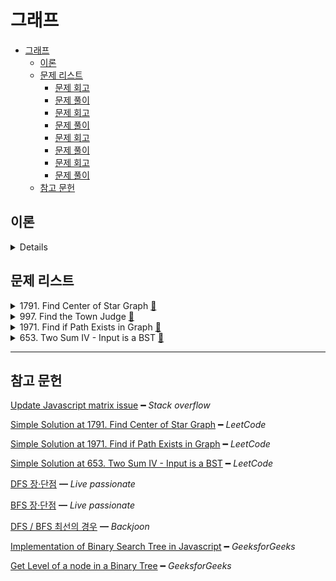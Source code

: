 # 그래프

- [그래프](#그래프)
  - [이론](#이론)
  - [문제 리스트](#문제-리스트)
    - [문제 회고](#문제-회고)
    - [문제 풀이](#문제-풀이)
    - [문제 회고](#문제-회고-1)
    - [문제 풀이](#문제-풀이-1)
    - [문제 회고](#문제-회고-2)
    - [문제 풀이](#문제-풀이-2)
    - [문제 회고](#문제-회고-3)
    - [문제 풀이](#문제-풀이-3)
  - [참고 문헌](#참고-문헌)

## 이론

<details>
<br/>

그래프는 2가지로 표현할 수 있다.

그래프의 정점을 나타내는 자료구조는 Map과 배열을 사용할 수 있는데,

이는 정점의 value가 숫자가 아니면 Map을 숫자면 배열을 사용해도 된다.

1. 인접 행렬    
   
    그래프의 정점 수가 n이라면, n x n의 2차원 배열 M을 생성한다.

       if(간선(vertexA, vertexB)가 존재하면)
          M[vertexA][vertexB] = 1
       else                                  
          M[vertexA][vertexB] = 0

    장점은

       정점과 간선의 Search 행위에 O(1) 소요된다.

    단점은

       간선의 수와 무관하게 n²개의 메모리 공간이 필요하다.

    필수 메소드의 시·공간 복잡도는

    |       | `insertVertex` | `insertEdge` | `deleteVertex` | `deleteEdge` | `adjacent` |
    | :---: | :------------: | :----------: | :------------: | :----------: | :--------: |
    | time  |    `O(n²)`     |    `O(1)`    |     `O(1)`     |    `O(1)`    |   `O(1)`   |
    | space |     `O(1)`     |    `O(1)`    |     `O(1)`     |    `O(1)`    |   `O(1)`   |

2. 인접 리스트
    
    배열의 인덱스는 그래프의 정점을 나타내며
    
    배열의 요소는 각각의 정점에 인접한 정점들을 연결 리스트로 표시한다.

    차수를 어떤 정점에 부속된 간선의 수를 말하는데, d라고 표현하겠다.

    장점은

       정점의 Search 행위에 O(1) 소요된다.

    단점은

       간선의 Search 행위에 O(d) 소요된다.

    필수 메소드의 시·공간 복잡도는

    |       | `insertVertex` | `insertEdge` | `deleteVertex` | `deleteEdge` | `adjacent` |
    | :---: | :------------: | :----------: | :------------: | :----------: | :--------: |
    | time  |     `O(1)`     |    `O(1)`    |     `O(1)`     |    `O(d)`    |   `O(d)`   |
    | space |     `O(d)`     |    `O(1)`    |     `O(1)`     |    `O(1)`    |   `O(1)`   |

그래프 탐색은

<table>
  <tr>
    <th></th>
    <th>DFS</th>
    <th>BFS</th>
  </tr>
  <tr>
    <td>순서</td>
    <td><img src="assets/dfs.png"/></td>
    <td><img src="assets/bfs.png"/></td>    
  </tr>
  <tr>
    <td>정의</td>
    <td>그래프에서 깊은 부분을 먼저 탐색</td>
    <td>시작 정점에서 가까운 정점을 먼저 탐색</td>
  </tr>
  <tr>
    <td>동작과정</td>
    <td>
       1. 시작 정점을 기억 공간에 저장<br/>
       2. 인접한 정점 중에 방문하지 않은 정점을 탐색 대상으로 재귀 호출<br/> 
       3. 목표 정점을 찾을 시 종료
    </td>
    <td>
       1. 인접한 정점 중에 방문하지 않은 정점을 모두 기억 공간에 저장<br/>  
       2. 기억 공간에서 정점을 꺼내 탐색의 대상이 되며<br/>
       3. 목표 정점을 찾을 시 종료
    </td>
  </tr>
</table>

그래프 탐색을 구현해보면서 특이점은

<table>
  <tr>
    <th></th>    
    <th colspan="2">DFS</th>
    <th>BFS</th>
  </tr>
  <tr>
    <td>알고리즘 구현</td>
    <td>재귀</td>
    <td>스택</td>
    <td>큐</td>
  </tr>
  <tr>
    <td>정점 기억 공간</td>
    <td>집합 또는 리스트</td>
    <td>스택 + 고정 배열</td>
    <td>큐</td>
  </tr>
  <tr>
    <td>정점 기억 공간의 요소</td>
    <td>방문한 정점</td>    
    <td>방문하지 않은 정점</td>
    <td>방문하지 않은 정점</td>
  </tr>
  <tr>
    <td>장점</td>
    <td colspan="2">비교적 적은 정점을 기억하는 공간 필요</td>
    <td>시작 정점에서 목표 정점까지 최단 경로를 보장</td>
  </tr>
  <tr>
    <td>단점</td>
    <td colspan="2">
      최단 경로를 보장하지 않음.<br/>
      목표에 이르는 경로가 다수일 때, DFS는 경로를 찾으면 탐색을 종료하기 때문
    </td>
    <td>경로가 매우 길 경우, 많은 정점을 기억하는 공간 필요</td>
  </tr>
  <tr>
    <td rowspan="2">해당 알고리즘만 사용해야 하는 경우</td>
    <td colspan="3">
      간선의 가중치가 1인 그래프에서      
    </td>    
  </tr>
  <tr>
    <td colspan="2">가능한 모든 경로를 검색해야할 때</td>
    <td>최단 경로를 찾을 때</td>
  </tr>
</table>

</details>

## 문제 리스트

<details>
<summary>1791. Find Center of Star Graph
  <a href="https://leetcode.com/problems/find-center-of-star-graph/">👊</a>
</summary>

### 문제 회고

처음 접근 방법은 인접 행렬을 사용하였다.

행렬에 표시된 간선의 합이 제일 큰 배열의 정점을 구하면 된다고 생각하였다.

하지만 `Time Limit Exceeded`에러가 발생하여서 인접 리스트를 사용하여 해결하였다.

연결 리스트의 size 필드를 활용하면 더 간단히 해결할 수 있었다.

### 문제 풀이

> `src\1791.js`에서 확인할 수 있다.

</details>

<details>
<summary>997. Find the Town Judge
  <a href="https://leetcode.com/problems/find-the-town-judge/">👊</a>
</summary>

### 문제 회고

테스트케이스들을 겪으면서 문제 의도를 이해할 수 있었다.

관련 파일에 명시한 테스트케이스들의 output을 확인하면 문제 의도를 이해할 수 있다.

### 문제 풀이

> `src\997.js`에서 확인할 수 있다.

</details>

</details>

<details>
<summary>1971. Find if Path Exists in Graph
  <a href="https://leetcode.com/problems/find-if-path-exists-in-graph/">👊</a>
</summary>

### 문제 회고

인접 행렬을 사용하니 정점의 수²의 메모리 공간 사용으로 `out of memory`의 런타임 에러가 발생했다.

인접 리스트를 사용하니 연결 리스트를 순회하여 인접한 정점을 가져와서 `Time Limit Exceeded` 에러가 발생했다.

따라서, 절충안으로 인접 행렬을 사용하되 각 정점의 배열에는 인접한 정점을 넣게 하였다.


### 문제 풀이

DFS를 사용하였다.

재귀를 사용하니 `Time Limit Exceeded`에러를 해결할 수 없었고,

스택을 사용하여 해결할 수 있었다.

> `src\1971.js`에서 확인할 수 있다.

</details>

<details>
<summary>653. Two Sum IV - Input is a BST
  <a href="https://leetcode.com/problems/two-sum-iv-input-is-a-bst/">👊</a>
</summary>

### 문제 회고

처음 접근 방법은 노드를 level 별로 군집시켰다.

    Input:     
               root: [5, 3, 6, 2, 4, null, 7]
               k:    9

    cluster:   [ [5], [3, 6], [2, 4, 7] ]

노드의 자식들은 재귀로 순회하였다.

군집된 개체에 대한 결과값은 리트코드의 대표적 문제인 twoSum 문제를 활용하였다.

<dl><dt>
다음 테스트 케이스를 해결하지 못했다.

1, 3이 같은 level 일때 합은 4가 나와야 한다 생각했기 때문이다.

    Input:     
               root: [2, 1, 3]
               k:    3
    
    Output:    true
    Expected:  false

</dt><dl>

### 문제 풀이

> `src\653.js`에서 확인할 수 있다.

</details>

<hr/>

## 참고 문헌

[Update Javascript matrix issue](https://stackoverflow.com/questions/64669938/updating-an-element-in-javascript-2d-array-updates-entire-column) ━ *Stack overflow*

[Simple Solution at 1791. Find Center of Star Graph](https://leetcode.com/problems/find-center-of-star-graph/discuss/1108868/JavaScript-Map-%2B-Adjacent-List) ━ *LeetCode*

[Simple Solution at 1971. Find if Path Exists in Graph](https://leetcode.com/problems/find-if-path-exists-in-graph/discuss/1407715/3-Solutions-BFS-DFS-Disjoint-set) ━ *LeetCode*

[Simple Solution at 653. Two Sum IV - Input is a BST](https://leetcode.com/problems/two-sum-iv-input-is-a-bst/discuss/1796620/JavaScript-98.82-Faster-Recursive-O(n)) ━ *LeetCode*

[DFS 장·단점](https://mjmjmj98.tistory.com/94) ━ *Live passionate*

[BFS 장·단점](https://mjmjmj98.tistory.com/95) ━ *Live passionate*

[DFS / BFS 최선의 경우](https://www.acmicpc.net/board/view/41543) ━ *Backjoon*

[Implementation of Binary Search Tree in Javascript](https://www.geeksforgeeks.org/implementation-binary-search-tree-javascript/) ━ *GeeksforGeeks*

[Get Level of a node in a Binary Tree](https://www.geeksforgeeks.org/get-level-of-a-node-in-a-binary-tree/) ━ *GeeksforGeeks*